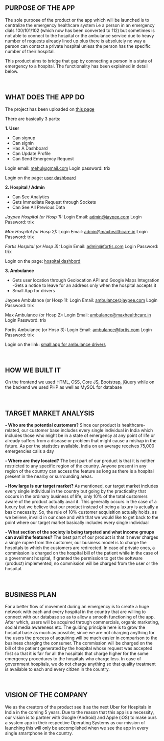 ## PURPOSE OF THE APP
The sole purpose of the product or the app which will be launched is to centralize the emergency healthcare system i.e a person in an emergency dials 100/101/102 (which now has been converted to 112) but sometimes is not able to connect to the hospital or the ambulance service due to heavy number of requests already lined up plus there is absolutely no way a person can contact a private hospital unless the person has the specific number of their hospital. 

This product aims to bridge that gap by connecting a person in a state of emergency to a hospital. The functionality has been explained in detail below.<br /><br /><br />



## WHAT DOES THE APP DO
The project has been uploaded on [this page](https://jstseguru.in/xhacks/)

There are basically 3 parts:

**1. User**
- Can signup
- Can signin
- Has A Dashboard
- Can Update Profile 
- Can Send Emergency Request

Login email: mehul@gmail.com
Login password: trix

Login on the page: [user dashboard](https://jstseguru.in/xhacks/)


**2. Hospital / Admin**
- Can See Analytics
- Gets Immediate Request through Sockets
- Can See All Previous Data

_Jaypee Hospital (or Hosp 1):_
Login Email: admin@jaypee.com
Login Password: trix

_Max Hospital (or Hosp 2):_
Login Email: admin@maxhealthcare.in
Login Password: trix

_Fortis Hospital (or Hosp 3):_
Login Email: admin@fortis.com
Login Password: trix

Login on the page: [hospital dashbord](https://jstseguru.in/xhacks/dashboard/hospital/login)


**3. Ambulance**
- Gets user location through Geolocation API and Google Maps Integration
-Gets a notice to leave for an address only when the hospital accepts it
- Small App for drivers

Jaypee Ambulance (or Hosp 1): 
Login Email: ambulance@jaypee.com
Login Password: trix

 Max Ambulance (or Hosp 2): 
Login Email: ambulance@maxhealthcare.in
Login Password: trix

Fortis Ambulance (or Hosp 3):
Login Email: ambulance@fortis.com
Login Password: trix

Login on the link: [small app for ambulance drivers](https://jstseguru.in/innovate-trix/dashboard/ambulance)<br /><br /><br />



## HOW WE BUILT IT
On the frontend we used HTML, CSS, Core JS, Bootstrap, jQuery while on the backend we used PHP as well as MySQL for database<br /><br /><br />



## TARGET MARKET ANALYSIS

**- Who are the potential customers?**
Since our product is healthcare-related, our customer base includes every single individual in India which includes those who might be in a state of emergency at any point of life or already suffers from a disease or problem that might cause a mishap in the future. As per the statistics available, India on an average receives 75,000 emergencies calls a day
 
**- Where are they located?**
The best part of our product is that it is neither restricted to any specific region of the country. Anyone present in any region of the country can access the feature as long as there is a hospital present in the nearby or surrounding areas.
 
**- How large is our target market?**
As mentioned, our target market includes every single individual in the country but going by the practicality that occurs in the ordinary business of life, only 10% of the total customers aware of the product actually avail it. This generally occurs in the case of a luxury but we believe that our product instead of being a luxury is actually a basic necessity. So, the rule of 10% customer acquisition actually holds, as we believe, invalid in our case and with that we would like to get back to the point where our target market basically includes every single individual
 
**- What section of the society is being targeted and what income groups can avail the features?**
The best part of our product is that it never charges a single rupee from the customer, our business model is to charge the hospitals to which the customers are redirected. In case of private ones, a commission is charged on the hospital bill of the patient while in the case of a government hospital, if granted the permission to get the software (product) implemented, no commission will be charged from the user or the hospital.<br /><br /><br />



## BUSINESS PLAN
For a better flow of movement during an emergency is to create a huge network with each and every hospital in the country that are willing to connect with our database so as to allow a smooth functioning of the app. After which, users will be acquired through commercials, organic marketing, social media awareness etc. The guiding principle here is to grow the hospital base as much as possible, since we are not charging anything for the users the process of acquiring will be much easier in comparison to the business charging the consumer. The commission will be charged on the bill of the patient generated by the hospital whose request was accepted first so that it is fair for all the hospitals that charge higher for the some emergency procedures to the hospitals who charge less. In case of government hospitals, we do not charge anything so that quality treatment is available to each and every citizen in the country.<br /><br /><br />


## VISION OF THE COMPANY
We as the creators of the product see it as the next Uber for Hospitals in India in the coming 5 years. Due to the reason that this app is a necessity, our vision is to partner with Google (Android) and Apple (iOS) to make ours a system app in their respective Operating Systems as our mission of launching this will only be accomplished when we see the app in every single smartphone in the country. <br /><br /><br />


